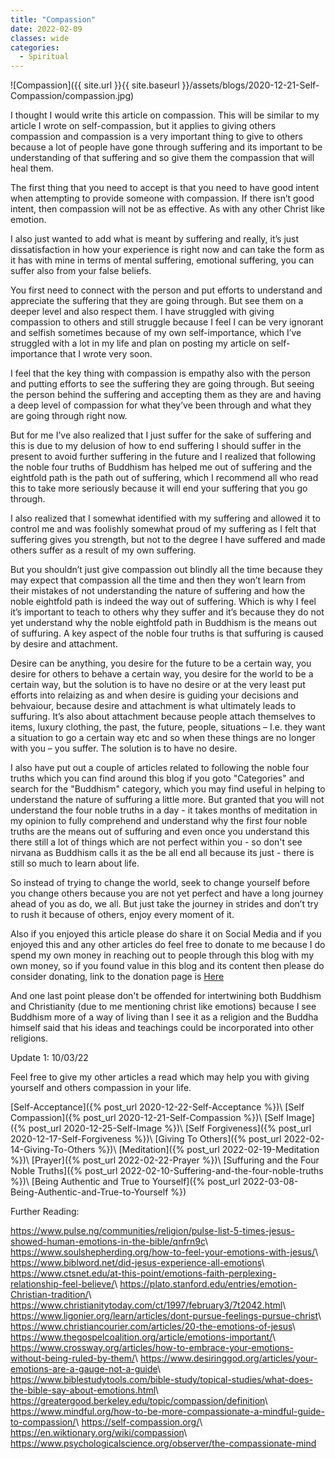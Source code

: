```yaml
---
title: "Compassion"
date: 2022-02-09
classes: wide
categories:
  - Spiritual 
---
```


![Compassion]({{ site.url }}{{ site.baseurl }}/assets/blogs/2020-12-21-Self-Compassion/compassion.jpg)

I thought I would write this article on compassion. This will be similar to my article I wrote on self-compassion, but it applies to giving others compassion and compassion is a very important thing to give to others because a lot of people have gone through suffering and its important to be understanding of that suffering and so give them the compassion that will heal them.

The first thing that you need to accept is that you need to have good intent when attempting to provide someone with compassion. If there isn’t good intent, then compassion will not be as effective. As with any other Christ like emotion.

I also just wanted to add what is meant by suffering and really, it’s just dissatisfaction in how your experience is right now and can take the form as it has with mine in terms of mental suffering, emotional suffering, you can suffer also from your false beliefs.

You first need to connect with the person and put efforts to understand and appreciate the suffering that they are going through. But see them on a deeper level and also respect them. I have struggled with giving compassion to others and still struggle because I feel I can be very ignorant and selfish sometimes because of my own self-importance, which I’ve struggled with a lot in my life and plan on posting my article on self-importance that I wrote very soon.

I feel that the key thing with compassion is empathy also with the person and putting efforts to see the suffering they are going through. But seeing the person behind the suffering and accepting them as they are and having a deep level of compassion for what they’ve been through and what they are going through right now.

But for me I’ve also realized that I just suffer for the sake of suffering and this is due to my delusion of how to end suffering I should suffer in the present to avoid further suffering in the future and I realized that following the noble four truths of Buddhism has helped me out of suffering and the eightfold path is the path out of suffering, which I recommend all who read this to take more seriously because it will end your suffering that you go through.

I also realized that I somewhat identified with my suffering and allowed it to control me and was foolishly somewhat proud of my suffering as I felt that suffering gives you strength, but not to the degree I have suffered and made others suffer as a result of my own suffering. 

But you shouldn’t just give compassion out blindly all the time because they may expect that compassion all the time and then they won’t learn from their mistakes of not understanding the nature of suffering and how the noble eightfold path is indeed the way out of suffering. Which is why I feel it’s important to teach to others why they suffer and it’s because they do not yet understand why the noble eightfold path in Buddhism is the means out of suffuring. A key aspect of the noble four truths is that suffuring is caused by desire and attachment. 

Desire can be anything, you desire for the future to be a certain way, you desire for others to behave a certain way, you desire for the world to be a certain way, but the solution is to have no desire or at the very least put efforts into relaizing as and when desire is guiding your decisions and behvaiour, because desire and attachment is what ultimately leads to suffuring. It’s also about attachment because people attach themselves to items, luxury clothing, the past, the future, people, situations – I.e. they want a situation to go a certain way etc and so when these things are no longer with you – you suffer. The solution is to have no desire.

I also have put out a couple of articles related to following the noble four truths which you can find around this blog if you goto "Categories" and search for the "Buddhism" category, which you may find useful in helping to understand the nature of suffuring a little more. But granted that you will not understand the four noble truths in a day - it takes months of meditation in my opinion to fully comprehend and understand why the first four noble truths are the means out of suffuring and even once you understand this there still a lot of things which are not perfect within you - so don't see nirvana as Buddhism calls it as the be all end all because its just - there is still so much to learn about life.

So instead of trying to change the world, seek to change yourself before you change others because you are not yet perfect and have a long journey ahead of you as do, we all. But just take the journey in strides and don’t try to rush it because of others, enjoy every moment of it.

Also if you enjoyed this article please do share it on Social Media and if you enjoyed this and any other articles do feel free to donate to me because I do spend my own money in reaching out to people through this blog with my own money, so if you found value in this blog and its content then please do consider donating, link to the donation page is [Here](https://lovehumanity.github.io/Donate)

And one last point please don't be offended for intertwining both Buddhism and Christianity (due to me mentioning christ like emotions) because I see Buddhism more of a way of living than I see it as a religion and the Buddha himself said that his ideas and teachings could be incorporated into other religions.

Update 1: 10/03/22 

Feel free to give my other articles a read which may help you with giving yourself and others compassion in your life.

[Self-Acceptance]({% post_url 2020-12-22-Self-Acceptance %})\\
[Self Compassion]({% post_url 2020-12-21-Self-Compassion %})\\
[Self Image]({% post_url 2020-12-25-Self-Image %})\\
[Self Forgiveness]({% post_url 2020-12-17-Self-Forgiveness %})\\
[Giving To Others]({% post_url 2022-02-14-Giving-To-Others %})\\
[Meditation]({% post_url 2022-02-19-Meditation %})\\
[Prayer]({% post_url 2022-02-22-Prayer %})\\
[Suffuring and the Four Noble Truths]({% post_url 2022-02-10-Suffering-and-the-four-noble-truths %})\\
[Being Authentic and True to Yourself]({% post_url 2022-03-08-Being-Authentic-and-True-to-Yourself %})


Further Reading:

<https://www.pulse.ng/communities/religion/pulse-list-5-times-jesus-showed-human-emotions-in-the-bible/qnfrn9c>\\
<https://www.soulshepherding.org/how-to-feel-your-emotions-with-jesus/>\\
<https://www.biblword.net/did-jesus-experience-all-emotions>\\
<https://www.ctsnet.edu/at-this-point/emotions-faith-perplexing-relationship-feel-believe/>\\
<https://plato.stanford.edu/entries/emotion-Christian-tradition/>\\
<https://www.christianitytoday.com/ct/1997/february3/7t2042.html>\\
<https://www.ligonier.org/learn/articles/dont-pursue-feelings-pursue-christ>\\
<https://www.christiancourier.com/articles/20-the-emotions-of-jesus>\\
<https://www.thegospelcoalition.org/article/emotions-important/>\\
<https://www.crossway.org/articles/how-to-embrace-your-emotions-without-being-ruled-by-them/>\\
<https://www.desiringgod.org/articles/your-emotions-are-a-gauge-not-a-guide>\\
<https://www.biblestudytools.com/bible-study/topical-studies/what-does-the-bible-say-about-emotions.html>\\
<https://greatergood.berkeley.edu/topic/compassion/definition>\\
<https://www.mindful.org/how-to-be-more-compassionate-a-mindful-guide-to-compassion/>\\
<https://self-compassion.org/>\\
<https://en.wiktionary.org/wiki/compassion>\\
<https://www.psychologicalscience.org/observer/the-compassionate-mind>
